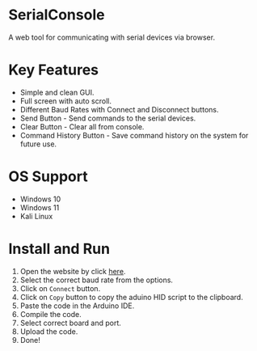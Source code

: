 # SerialConsole
A web tool for communicating with serial devices via browser.

# Key Features
- Simple and clean GUI.
- Full screen with auto scroll.
- Different Baud Rates with Connect and Disconnect buttons.
- Send Button - Send commands to the serial devices.
- Clear Button - Clear all from console.
- Command History Button - Save command history on the system for future use.

# OS Support
- Windows 10
- Windows 11
- Kali Linux

# Install and Run
1. Open the website by click [here]().
2. Select the correct baud rate from the options.
3. Click on `Connect` button.
4. Click on `Copy` button to copy the aduino HID script to the clipboard.
5. Paste the code in the Arduino IDE.
6. Compile the code.
7. Select correct board and port.
8. Upload the code.
9. Done!
